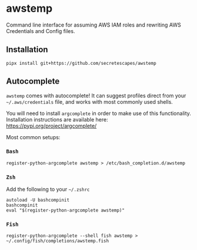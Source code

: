 # awstemp

Command line interface for assuming AWS IAM roles and rewriting AWS Credentials and Config files.

## Installation

```
pipx install git+https://github.com/secretescapes/awstemp
```

## Autocomplete

`awstemp` comes with autocomplete! It can suggest profiles direct from your `~/.aws/credentials` file, and works with most commonly used shells.

You will need to install `argcomplete` in order to make use of this functionality. Installation instructions are available here: https://pypi.org/project/argcomplete/


Most common setups:


### `Bash`

```
register-python-argcomplete awstemp > /etc/bash_completion.d/awstemp
```

### `Zsh`

Add the following to your `~/.zshrc`

```
autoload -U bashcompinit
bashcompinit
eval "$(register-python-argcomplete awstemp)"
```


### `Fish`

```
register-python-argcomplete --shell fish awstemp > ~/.config/fish/completions/awstemp.fish
```
